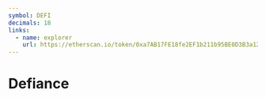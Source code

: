 ```yaml
---
symbol: DEFI
decimals: 18
links:
  - name: explorer
    url: https://etherscan.io/token/0xa7AB17FE18fe2EF1b211b95BE0D3B3a121823758
---
```


# Defiance

